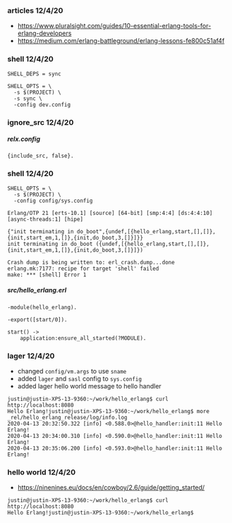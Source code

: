 ### articles 12/4/20

- https://www.pluralsight.com/guides/10-essential-erlang-tools-for-erlang-developers
- https://medium.com/erlang-battleground/erlang-lessons-fe800c51af4f

### shell 12/4/20

```
SHELL_DEPS = sync

SHELL_OPTS = \
  -s $(PROJECT) \
  -s sync \
  -config dev.config
```

### ignore_src 12/4/20

##### relx.config

```
{include_src, false}.
```
### shell 12/4/20

```
SHELL_OPTS = \
  -s $(PROJECT) \
  -config config/sys.config
```

```
Erlang/OTP 21 [erts-10.1] [source] [64-bit] [smp:4:4] [ds:4:4:10] [async-threads:1] [hipe]

{"init terminating in do_boot",{undef,[{hello_erlang,start,[],[]},{init,start_em,1,[]},{init,do_boot,3,[]}]}}
init terminating in do_boot ({undef,[{hello_erlang,start,[],[]},{init,start_em,1,[]},{init,do_boot,3,[]}]})

Crash dump is being written to: erl_crash.dump...done
erlang.mk:7177: recipe for target 'shell' failed
make: *** [shell] Error 1
```

##### src/hello_erlang.erl

```
-module(hello_erlang).

-export([start/0]).

start() ->
    application:ensure_all_started(?MODULE).
```

### lager 12/4/20

- changed `config/vm.args` to use `sname`
- added `lager` and `sasl` config to `sys.config`
- added lager hello world message to hello handler

```
justin@justin-XPS-13-9360:~/work/hello_erlang$ curl http://localhost:8080
Hello Erlang!justin@justin-XPS-13-9360:~/work/hello_erlang$ more _rel/hello_erlang_release/log/info.log 
2020-04-13 20:32:50.322 [info] <0.588.0>@hello_handler:init:11 Hello Erlang!
2020-04-13 20:34:00.310 [info] <0.590.0>@hello_handler:init:11 Hello Erlang!
2020-04-13 20:35:06.200 [info] <0.593.0>@hello_handler:init:11 Hello Erlang!
```

### hello world 12/4/20

- https://ninenines.eu/docs/en/cowboy/2.6/guide/getting_started/

```
justin@justin-XPS-13-9360:~/work/hello_erlang$ curl http://localhost:8080
Hello Erlang!justin@justin-XPS-13-9360:~/work/hello_erlang$ 
```
